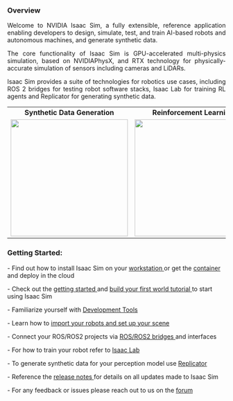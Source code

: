 <h3> Overview </h3>
<p align="justify">Welcome to NVIDIA Isaac Sim, a fully extensible, reference application enabling developers to design, simulate, test, and train AI-based robots and autonomous machines, and generate synthetic data.</p>

 <p align="justify">The core functionality of Isaac Sim is GPU-accelerated multi-physics simulation, based on NVIDIAPhysX, and RTX technology for physically-accurate simulation of sensors including cameras and LiDARs. </p>

 <p align="justify">Isaac Sim provides a suite of technologies for robotics use cases, including ROS 2 bridges for testing robot software stacks, Isaac Lab for training RL agents and Replicator for generating synthetic data.</p>

<table>
  <tr>
    <td align="center"> <span style="font-weight: bold;"> Synthetic Data Generation </span> </td>
    <td align="center"> <span style="font-weight: bold;"> Reinforcement Learning </span></td>
     <td align="center"> <span style="font-weight: bold;"> Robot Arm Visual Inspection </span></td>
  </tr>
  <tr>
    <td><img src="https://github.com/isaac-sim/.github/assets/157526879/8a6e6dd9-b694-4841-9f7a-4c77638760ba" width=270/> </td>
    <td><img src="https://github.com/isaac-sim/.github/assets/157526879/eab29ec7-8aa7-4e51-8001-763a68c53753" width=270/></td>
    <td><img src="https://github.com/isaac-sim/.github/assets/157526879/854a1957-9b74-431e-abf5-6ea31128260b"
 width=270/></td>
  </tr>
 </table>



<h3>Getting Started:</h3>
- Find out how to install Isaac Sim on your <a href= https://docs.omniverse.nvidia.com/isaacsim/latest/installation/install_workstation.html#isaac-sim-app-install-workstation/> workstation </a> or get the <a href=https://docs.omniverse.nvidia.com/isaacsim/latest/installation/install_container.html#isaac-sim-app-install-container/> container </a> and deploy in the cloud <p></p>
- Check out the <a href=https://docs.omniverse.nvidia.com/isaacsim/latest/introductory_tutorials/tutorial_intro_interface.html/> getting started </a> and <a href=https://docs.omniverse.nvidia.com/isaacsim/latest/gui_tutorials/index.html/> build your first world tutorial </a> to start using Isaac Sim <p></p>
- Familiarize yourself with <a href=https://docs.omniverse.nvidia.com/isaacsim/latest/development_tools_tutorials.html#isaac-sim-development-tools-tutorials/> Development Tools </a> <p></p>
- Learn how to <a href=https://docs.omniverse.nvidia.com/isaacsim/latest/environment_setup_tutorials.html#isaac-sim-environment-setup-tutorials/> import your robots and set up your scene </a> <p></p>
- Connect your ROS/ROS2 projects via <a href=https://docs.omniverse.nvidia.com/isaacsim/latest/ros_ros2_tutorials.html#isaac-sim-ros-ros2-tutorials/> ROS/ROS2 bridges </a> and interfaces <p></p>
- For how to train your robot refer to <a href=https://docs.omniverse.nvidia.com/isaacsim/latest/isaac_lab_tutorials/index.html#isaac-lab-tutorials-page/> Isaac Lab </a> <p></p>
- To generate synthetic data for your perception model use <a href=https://docs.omniverse.nvidia.com/isaacsim/latest/replicator_tutorials/index.html#isaac-replicator-tutorials-page/> Replicator </a> <p></p>
- Reference the <a href=https://docs.omniverse.nvidia.com/isaacsim/latest/release_notes.html/> release notes </a> for details on all updates made to Isaac Sim <p></p>
- For any feedback or issues please reach out to us on the <a href=https://forums.developer.nvidia.com/c/omniverse/simulation/69/>forum </a> <p></p>

 

